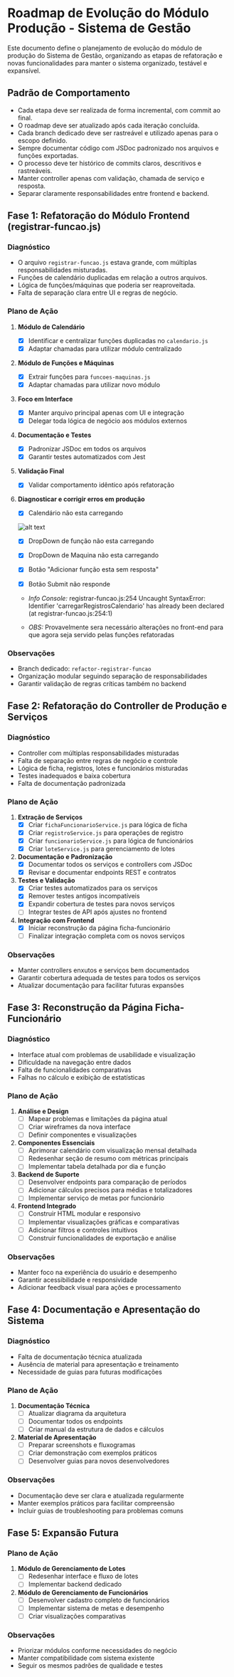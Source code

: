 # Roadmap de Evolução do Módulo Produção - Sistema de Gestão

Este documento define o planejamento de evolução do módulo de produção do Sistema de Gestão, organizando as etapas de refatoração e novas funcionalidades para manter o sistema organizado, testável e expansível.

## Padrão de Comportamento

- Cada etapa deve ser realizada de forma incremental, com commit ao final.
- O roadmap deve ser atualizado após cada iteração concluída.
- Cada branch dedicado deve ser rastreável e utilizado apenas para o escopo definido.
- Sempre documentar código com JSDoc padronizado nos arquivos e funções exportadas.
- O processo deve ter histórico de commits claros, descritivos e rastreáveis.
- Manter controller apenas com validação, chamada de serviço e resposta.
- Separar claramente responsabilidades entre frontend e backend.

## Fase 1: Refatoração do Módulo Frontend (registrar-funcao.js)

### Diagnóstico
- O arquivo `registrar-funcao.js` estava grande, com múltiplas responsabilidades misturadas.
- Funções de calendário duplicadas em relação a outros arquivos.
- Lógica de funções/máquinas que poderia ser reaproveitada.
- Falta de separação clara entre UI e regras de negócio.

### Plano de Ação
1. **Módulo de Calendário**
   - [x] Identificar e centralizar funções duplicadas no `calendario.js`
   - [x] Adaptar chamadas para utilizar módulo centralizado

2. **Módulo de Funções e Máquinas**
   - [x] Extrair funções para `funcoes-maquinas.js`
   - [x] Adaptar chamadas para utilizar novo módulo

3. **Foco em Interface**
   - [x] Manter arquivo principal apenas com UI e integração
   - [x] Delegar toda lógica de negócio aos módulos externos

4. **Documentação e Testes**
   - [x] Padronizar JSDoc em todos os arquivos
   - [x] Garantir testes automatizados com Jest

5. **Validação Final**
   - [x] Validar comportamento idêntico após refatoração

6. **Diagnosticar e corrigir erros em produção**

   - [x] Calendário não esta carregando

   ![alt text](images/image.png)

   - [x] DropDown de função não esta carregando 
   
   - [x] DropDown de Maquina não esta carregando 

   - [x] Botão "Adicionar função esta sem resposta" 

   - [x] Botão Submit não responde

   - *Info Console:*
      registrar-funcao.js:254 Uncaught SyntaxError: Identifier 'carregarRegistrosCalendario' has already been declared (at registrar-funcao.js:254:1)

   - *OBS:* Provavelmente sera necessário alterações no front-end para que agora seja servido pelas funções refatoradas

### Observações
- Branch dedicado: `refactor-registrar-funcao`
- Organização modular seguindo separação de responsabilidades
- Garantir validação de regras críticas também no backend

## Fase 2: Refatoração do Controller de Produção e Serviços

### Diagnóstico
- Controller com múltiplas responsabilidades misturadas
- Falta de separação entre regras de negócio e controle
- Lógica de ficha, registros, lotes e funcionários misturadas
- Testes inadequados e baixa cobertura
- Falta de documentação padronizada

### Plano de Ação
1. **Extração de Serviços**
   - [x] Criar `fichaFuncionarioService.js` para lógica de ficha
   - [x] Criar `registroService.js` para operações de registro
   - [x] Criar `funcionarioService.js` para lógica de funcionários
   - [x] Criar `loteService.js` para gerenciamento de lotes

2. **Documentação e Padronização**
   - [x] Documentar todos os serviços e controllers com JSDoc
   - [x] Revisar e documentar endpoints REST e contratos

3. **Testes e Validação**
   - [x] Criar testes automatizados para os serviços
   - [x] Remover testes antigos incompatíveis
   - [x] Expandir cobertura de testes para novos serviços
   - [ ] Integrar testes de API após ajustes no frontend

4. **Integração com Frontend**
   - [x] Iniciar reconstrução da página ficha-funcionário
   - [ ] Finalizar integração completa com os novos serviços

### Observações
- Manter controllers enxutos e serviços bem documentados
- Garantir cobertura adequada de testes para todos os serviços
- Atualizar documentação para facilitar futuras expansões

## Fase 3: Reconstrução da Página Ficha-Funcionário

### Diagnóstico
- Interface atual com problemas de usabilidade e visualização
- Dificuldade na navegação entre dados
- Falta de funcionalidades comparativas
- Falhas no cálculo e exibição de estatísticas

### Plano de Ação
1. **Análise e Design**
   - [ ] Mapear problemas e limitações da página atual
   - [ ] Criar wireframes da nova interface
   - [ ] Definir componentes e visualizações

2. **Componentes Essenciais**
   - [ ] Aprimorar calendário com visualização mensal detalhada
   - [ ] Redesenhar seção de resumo com métricas principais
   - [ ] Implementar tabela detalhada por dia e função

3. **Backend de Suporte**
   - [ ] Desenvolver endpoints para comparação de períodos
   - [ ] Adicionar cálculos precisos para médias e totalizadores
   - [ ] Implementar serviço de metas por funcionário

4. **Frontend Integrado**
   - [ ] Construir HTML modular e responsivo
   - [ ] Implementar visualizações gráficas e comparativas
   - [ ] Adicionar filtros e controles intuitivos
   - [ ] Construir funcionalidades de exportação e análise

### Observações
- Manter foco na experiência do usuário e desempenho
- Garantir acessibilidade e responsividade
- Adicionar feedback visual para ações e processamento

## Fase 4: Documentação e Apresentação do Sistema

### Diagnóstico
- Falta de documentação técnica atualizada
- Ausência de material para apresentação e treinamento
- Necessidade de guias para futuras modificações

### Plano de Ação
1. **Documentação Técnica**
   - [ ] Atualizar diagrama da arquitetura
   - [ ] Documentar todos os endpoints
   - [ ] Criar manual da estrutura de dados e cálculos

2. **Material de Apresentação**
   - [ ] Preparar screenshots e fluxogramas
   - [ ] Criar demonstração com exemplos práticos
   - [ ] Desenvolver guias para novos desenvolvedores

### Observações
- Documentação deve ser clara e atualizada regularmente
- Manter exemplos práticos para facilitar compreensão
- Incluir guias de troubleshooting para problemas comuns

## Fase 5: Expansão Futura

### Plano de Ação
1. **Módulo de Gerenciamento de Lotes**
   - [ ] Redesenhar interface e fluxo de lotes
   - [ ] Implementar backend dedicado

2. **Módulo de Gerenciamento de Funcionários**
   - [ ] Desenvolver cadastro completo de funcionários
   - [ ] Implementar sistema de metas e desempenho
   - [ ] Criar visualizações comparativas

### Observações
- Priorizar módulos conforme necessidades do negócio
- Manter compatibilidade com sistema existente
- Seguir os mesmos padrões de qualidade e testes
